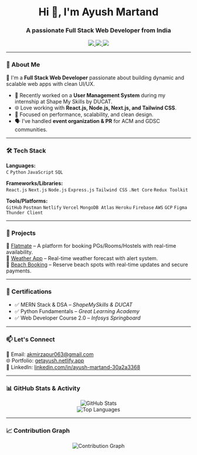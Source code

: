 <h1 align="center">Hi 👋, I'm Ayush Martand</h1>
<h3 align="center">A passionate Full Stack Web Developer from India</h3>

<p align="center">
  <a href="https://getayush.netlify.app" target="_blank">
    <img src="https://img.shields.io/badge/Portfolio-getayush.netlify.app-orange?style=flat-square&logo=netlify">
  </a>
  <a href="mailto:akmirzapur063@gmail.com">
    <img src="https://img.shields.io/badge/Gmail-akmirzapur063@gmail.com-red?style=flat-square&logo=gmail">
  </a>
  <a href="https://www.linkedin.com/in/ayush-martand-30a2a3368/" target="_blank">
    <img src="https://img.shields.io/badge/LinkedIn-Ayush%20Martand-blue?style=flat-square&logo=linkedin">
  </a>
</p>

---

### 🚀 About Me

🎯 I'm a **Full Stack Web Developer** passionate about building dynamic and scalable web apps with clean UI/UX.

- 🔭 Recently worked on a **User Management System** during my internship at Shape My Skills by DUCAT.
- 🌐 Love working with **React.js, Node.js, Next.js, and Tailwind CSS**.
- 🧠 Focused on performance, scalability, and clean design.
- 🗣️ I’ve handled **event organization & PR** for ACM and GDSC communities.

---

### 🛠️ Tech Stack

**Languages:**  
`C` `Python` `JavaScript` `SQL`

**Frameworks/Libraries:**  
`React.js` `Next.js` `Node.js` `Express.js` `Tailwind CSS` `.Net Core` `Redux Toolkit`

**Tools/Platforms:**  
`GitHub` `Postman` `Netlify` `Vercel` `MongoDB Atlas` `Heroku` `Firebase` `AWS` `GCP` `Figma` `Thunder Client`

---

### 🧩 Projects

🔹 [Flatmate](https://flatmate.netlify.app) – A platform for booking PGs/Rooms/Hostels with real-time availability.  
🔹 [Weather App](https://weather-ten-blush.vercel.app) – Real-time weather forecast with alert system.  
🔹 [Beach Booking](https://beach-main.vercel.app) – Reserve beach spots with real-time updates and secure payments.

---

### 🏅 Certifications

- ✅ MERN Stack & DSA – *ShapeMySkills & DUCAT*
- ✅ Python Fundamentals – *Great Learning Academy*
- ✅ Web Developer Course 2.0 – *Infosys Springboard*

---

### 📫 Let's Connect

📧 Email: akmirzapur063@gmail.com  
🌐 Portfolio: [getayush.netlify.app](https://getayush.netlify.app)  
🔗 LinkedIn: [linkedin.com/in/ayush-martand-30a2a3368](https://www.linkedin.com/in/ayush-martand-30a2a3368/)

---

### 📊 GitHub Stats & Activity

<p align="center">
  <img src="https://github-readme-stats.vercel.app/api?username=Ayush-AK063&show_icons=true&theme=radical" alt="GitHub Stats" />
  <br/>
  <img src="https://github-readme-stats.vercel.app/api/top-langs/?username=Ayush-AK063&layout=compact&theme=radical" alt="Top Languages" />
</p>

---

### 📈 Contribution Graph

<p align="center">
  <img src="https://github-readme-activity-graph.vercel.app/graph?username=Ayush-AK063&theme=react-dark" alt="Contribution Graph" />
</p>
